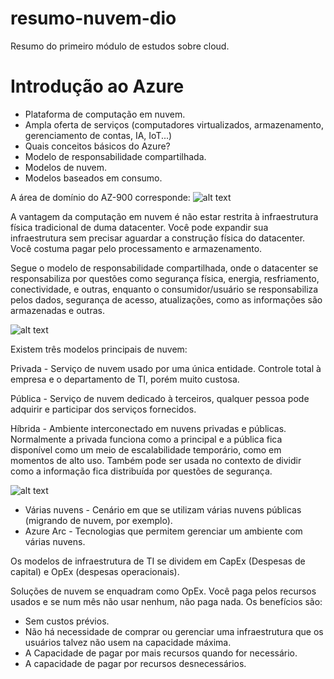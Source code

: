 # resumo-nuvem-dio
Resumo do primeiro módulo de estudos sobre cloud.

# Introdução ao Azure 

- Plataforma de computação em nuvem. 
- Ampla oferta de serviços (computadores virtualizados, armazenamento, gerenciamento de contas, IA, IoT...) 
- Quais conceitos básicos do Azure? 
- Modelo de responsabilidade compartilhada. 
- Modelos de nuvem. 
- Modelos baseados em consumo. 

A área de domínio do AZ-900 corresponde: 
![alt text](https://i.imgur.com/EbzlMvD.png)

A vantagem da computação em nuvem é não estar restrita à infraestrutura física tradicional de duma datacenter. Você pode expandir sua infraestrutura sem precisar aguardar a construção física do datacenter. Você costuma pagar pelo processamento e armazenamento. 

Segue o modelo de responsabilidade compartilhada, onde o datacenter se responsabiliza por questões como segurança física, energia, resfriamento, conectividade, e outras, enquanto o consumidor/usuário se responsabiliza pelos dados, segurança de acesso, atualizações, como as informações são armazenadas e outras. 

![alt text](https://i.imgur.com/iloXKms.png)

Existem três modelos principais de nuvem: 

Privada - Serviço de nuvem usado por uma única entidade. Controle total à empresa e o departamento de TI, porém muito custosa. 

Pública - Serviço de nuvem dedicado à terceiros, qualquer pessoa pode adquirir e participar dos serviços fornecidos. 

Híbrida - Ambiente interconectado em nuvens privadas e públicas. Normalmente a privada funciona como a principal e a pública fica disponível como um meio de escalabilidade temporário, como em momentos de alto uso. Também pode ser usada no contexto de dividir como a informação fica distribuída por questões de segurança. 

![alt text](https://i.imgur.com/aertQbX.png)

- Várias nuvens - Cenário em que se utilizam várias nuvens públicas (migrando de nuvem, por exemplo). 
- Azure Arc - Tecnologias que permitem gerenciar um ambiente com várias nuvens. 

Os modelos de infraestrutura de TI se dividem em CapEx (Despesas de capital) e OpEx (despesas operacionais). 

Soluções de nuvem se enquadram como OpEx. Você paga pelos recursos usados e se num mês não usar nenhum, não paga nada. Os benefícios são: 

- Sem custos prévios. 
- Não há necessidade de comprar ou gerenciar uma infraestrutura que os usuários talvez não usem na capacidade máxima. 
- A Capacidade de pagar por mais recursos quando for necessário. 
- A capacidade de pagar por recursos desnecessários. 
